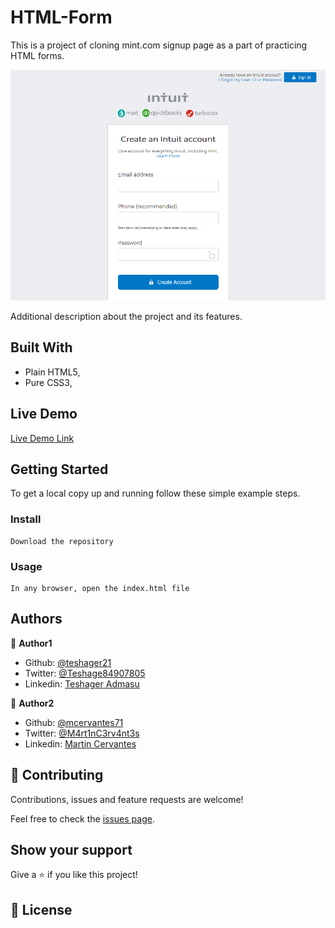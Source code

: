 # HTML-Form
 This is a project of cloning mint.com signup page as a part of practicing HTML forms.

![screenshot](./screenshot.png)

Additional description about the project and its features.

## Built With

- Plain HTML5,
- Pure CSS3,

## Live Demo

[Live Demo Link](https://teshager21.github.io/HTML-Forms/index.html)

## Getting Started

To get a local copy up and running follow these simple example steps.


### Install

    Download the repository

### Usage

    In any browser, open the index.html file


## Authors

👤 **Author1**

- Github: [@teshager21](https://github.com/teshager21)
- Twitter: [@Teshage84907805](https://twitter.com/Teshage84907805)
- Linkedin: [Teshager Admasu](https://www.linkedin.com/in/teshager-admasu-0000011a2/)

👤 **Author2**

- Github: [@mcervantes71](https://github.com/mcervantes71)
- Twitter: [@M4rt1nC3rv4nt3s](https://twitter.com/M4rt1nC3rv4nt3s)
- Linkedin: [Martin Cervantes](https://www.linkedin.com/in/cervantesmartin/)


## 🤝 Contributing

Contributions, issues and feature requests are welcome!

Feel free to check the [issues page](issues/).

## Show your support

Give a ⭐️ if you like this project!

## 📝 License
